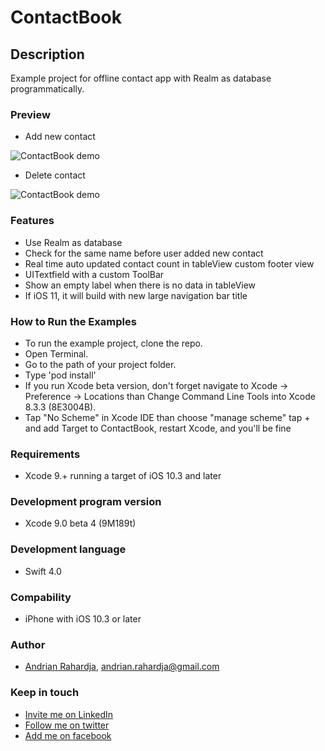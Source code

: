# ContactBook

## Description
Example project for offline contact app with Realm as database programmatically.

### Preview
- Add new contact

![ContactBook demo](http://i.imgur.com/oLCX0Vr.gif)

- Delete contact

![ContactBook demo](http://i.imgur.com/BwOQjWx.gif)

### Features

- Use Realm as database
- Check for the same name before user added new contact
- Real time auto updated contact count in tableView custom footer view
- UITextfield with a custom ToolBar
- Show an empty label when there is no data in tableView
- If iOS 11, it will build with new large navigation bar title

### How to Run the Examples
- To run the example project, clone the repo.
- Open Terminal.
- Go to the path of your project folder.
- Type 'pod install'
- If you run Xcode beta version, don't forget navigate to Xcode -> Preference -> Locations than Change Command Line Tools into Xcode 8.3.3 (8E3004B).
- Tap "No Scheme" in Xcode IDE than choose "manage scheme" tap + and add Target to ContactBook, restart Xcode, and you'll be fine

### Requirements
- Xcode 9.+ running a target of iOS 10.3 and later

### Development program version

- Xcode 9.0 beta 4 (9M189t)

### Development language

- Swift 4.0

### Compability
- iPhone with iOS 10.3 or later

### Author
- [Andrian Rahardja](https://github.com/episquare), andrian.rahardja@gmail.com

### Keep in touch
- [Invite me on LinkedIn](https://www.linkedin.com/in/andrian-yohanes-892964119)
- [Follow me on twitter](https://twitter.com/episquare)
- [Add me on facebook](https://www.facebook.com/episquare)

